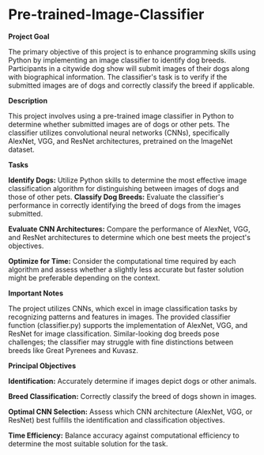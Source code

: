 # Pre-trained-Image-Classifier

**Project Goal**

The primary objective of this project is to enhance programming skills using Python by implementing an image classifier to identify dog breeds. Participants in a citywide dog show will submit images of their dogs along with biographical information. The classifier's task is to verify if the submitted images are of dogs and correctly classify the breed if applicable.

**Description**

This project involves using a pre-trained image classifier in Python to determine whether submitted images are of dogs or other pets. The classifier utilizes convolutional neural networks (CNNs), specifically AlexNet, VGG, and ResNet architectures, pretrained on the ImageNet dataset.

**Tasks**

**Identify Dogs:** 
Utilize Python skills to determine the most effective image classification algorithm for distinguishing between images of dogs and those of other pets.
**Classify Dog Breeds:**
Evaluate the classifier's performance in correctly identifying the breed of dogs from the images submitted.

**Evaluate CNN Architectures:** Compare the performance of AlexNet, VGG, and ResNet architectures to determine which one best meets the project's objectives.

**Optimize for Time:** Consider the computational time required by each algorithm and assess whether a slightly less accurate but faster solution might be preferable depending on the context.

**Important Notes**

The project utilizes CNNs, which excel in image classification tasks by recognizing patterns and features in images.
The provided classifier function (classifier.py) supports the implementation of AlexNet, VGG, and ResNet for image classification.
Similar-looking dog breeds pose challenges; the classifier may struggle with fine distinctions between breeds like Great Pyrenees and Kuvasz.

**Principal Objectives**

**Identification:** Accurately determine if images depict dogs or other animals. 

**Breed Classification:** Correctly classify the breed of dogs shown in images.

**Optimal CNN Selection:** Assess which CNN architecture (AlexNet, VGG, or ResNet) best fulfills the identification and classification objectives.

**Time Efficiency:** Balance accuracy against computational efficiency to determine the most suitable solution for the task.
